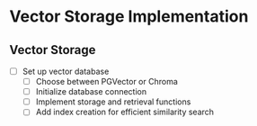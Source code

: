 # Vector Storage Implementation

## Vector Storage
- [ ] Set up vector database
  - [ ] Choose between PGVector or Chroma
  - [ ] Initialize database connection
  - [ ] Implement storage and retrieval functions
  - [ ] Add index creation for efficient similarity search